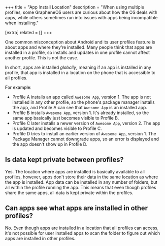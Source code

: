 +++
title = "App Install Location"
description = "When using multiple profiles, some GrapheneOS users are curious about how the OS deals with apps, while others sometimes run into issues with apps being incompatible when installing."

[extra]
related = []
+++

One common misconception about Android and its user profiles feature is about apps and where they're installed. Many people think that apps are installed in a profile, so installs and updates in one profile cannot affect another profile. This is not the case.

In short, apps are installed _globally_, meaning if an app is installed in any profile, that app is installed in a location on the phone that is accessible to all profiles.

For example:

- Profile A installs an app called `Awesome App`, version 1. The app is not installed in any other profile, so the phone's package manager installs the app, and Profile A can see that `Awesome App` is an installed app.
- Profile B installs `Awesome App`, version 1. It's already installed, so the same app basically just becomes visible to Profile B.
- Profile C later installs a newer version of `Awesome App`, version 2. The app is updated and becomes visible to Profile C.
- Profile D tries to install an earlier version of `Awesome App`, version 1. The Package Manager cannot downgrade apps, so an error is displayed and the app doesn't show up in Profile D.

## Is data kept private between profiles?

Yes. The location where apps are installed is basically available to all profiles, however, apps don't store their data in the same location as where the app is installed. App data can be installed in any number of folders, but all within the profile running the app. This means that even though profiles share the same apps, all data is kept private within the profiles.

## Can apps see what apps are installed in other profiles?

No. Even though apps are installed in a location that all profiles can access, it's not possible for user installed apps to scan the folder to figure out which apps are installed in other profiles.